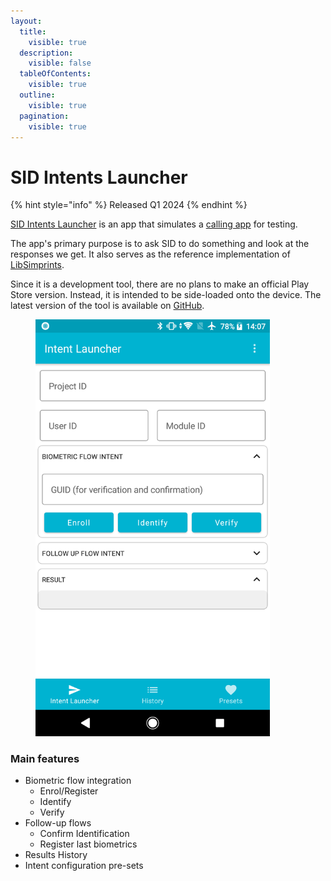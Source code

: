 ```yaml
---
layout:
  title:
    visible: true
  description:
    visible: false
  tableOfContents:
    visible: true
  outline:
    visible: true
  pagination:
    visible: true
---
```


# SID Intents Launcher

{% hint style="info" %}
Released Q1 2024
{% endhint %}

[SID Intents Launcher](https://github.com/Simprints/SID-Intent-Launcher) is an app that simulates a [calling app](data-collection-platforms/) for testing.&#x20;

The app's primary purpose is to ask SID to do something and look at the responses we get. It also serves as the reference implementation of [LibSimprints](https://github.com/Simprints/LibSimprints).&#x20;

Since it is a development tool, there are no plans to make an official Play Store version. Instead, it is intended to be side-loaded onto the device. The latest version of the tool is available on [GitHub](https://github.com/Simprints/SID-Intent-Launcher/releases).&#x20;

<figure><img src="../../.gitbook/assets/Screenshot_20240108_140711.png" alt="" width="375"><figcaption></figcaption></figure>

### Main features <a href="#intents" id="intents"></a>

* Biometric flow integration
  * Enrol/Register
  * Identify
  * Verify
* Follow-up flows
  * Confirm Identification
  * Register last biometrics
* Results History&#x20;
* Intent configuration pre-sets
